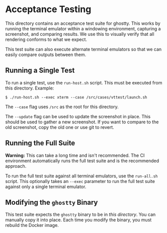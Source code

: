 # Acceptance Testing

This directory contains an acceptance test suite for ghostty. This works
by running the terminal emulator within a windowing environment, capturing a
screenshot, and comparing results. We use this to visually verify that
all rendering conforms to what we expect.

This test suite can also execute alternate terminal emulators so that we
can easily compare outputs between them.

## Running a Single Test

To run a single test, use the `run-host.sh` script. This must be executed
from this directory. Example:

```shell-session
$ ./run-host.sh --exec xterm --case /src/cases/vttest/launch.sh
```

The `--case` flag uses `/src` as the root for this directory.

The `--update` flag can be used to update the screenshot in place. This
should be used to gather a new screenshot. If you want to compare to the old
screenshot, copy the old one or use git to revert.

## Running the Full Suite

**Warning:** This can take a long time and isn't recommended. The CI
environment automatically runs the full test suite and is the recommended
approach.

To run the full test suite against all terminal emulators, use the
`run-all.sh` script. This optionally takes an `--exec` parameter to run
the full test suite against only a single terminal emulator.

## Modifying the `ghostty` Binary

This test suite expects the `ghostty` binary to be in _this directory_.
You can manually copy it into place. Each time you modify the binary, you
must rebuild the Docker image.

